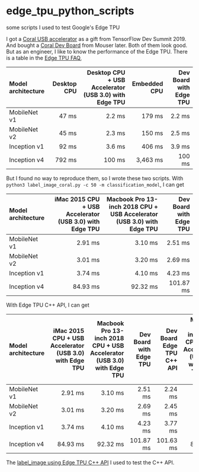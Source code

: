 # edge_tpu_python_scripts
some scripts I used to test Google's Edge TPU

I got a [Coral USB accelerator](https://coral.withgoogle.com/products/accelerator/) as a gift from TensorFlow Dev Summit 2019. And bought a [Coral Dev Board](https://coral.withgoogle.com/products/dev-board/) from Mouser later. Both of them look good. But as an engineer, I like to know the performance of the Edge TPU. There is a table in the [Edge TPU FAQ](https://coral.withgoogle.com/tutorials/edgetpu-faq/),

|Model architecture | Desktop CPU |	Desktop CPU + USB Accelerator (USB 3.0) with Edge TPU	| Embedded CPU | Dev Board with Edge TPU |
|:------------------|------------:| -----------------------------------------------------:|-------------:|------------------------:|
|MobileNet v1	|47 ms	| 2.2 ms	| 179 ms	|2.2 ms|
|MobileNet v2	|45 ms	| 2.3 ms	| 150 ms	|2.5 ms|
|Inception v1	|92 ms	| 3.6 ms	| 406 ms	|3.9 ms|
|Inception v4	|792 ms	| 100 ms	|3,463 ms	|100 ms|


But I found no way to reproduce them, so I wrote these two scripts. With `python3 label_image_coral.py -c 50 -m classification_model`, I can get

|Model architecture | 	iMac 2015 CPU + USB Accelerator (USB 3.0) with Edge TPU	| Macbook Pro 13-inch 2018 CPU + USB Accelerator (USB 3.0) with Edge TPU	| Dev Board with Edge TPU |
|:------------------|------------------------:|------------------------:|------------------------:|
|MobileNet v1	| 2.91 ms| 3.10 ms|2.51 ms|
|MobileNet v2	| 3.01 ms| 3.20 ms|2.69 ms|
|Inception v1	| 3.74 ms| 4.10 ms|4.23 ms|
|Inception v4	| 84.93 ms| 92.32 ms| 101.87 ms|

With Edge TPU C++ API, I can get

|Model architecture | iMac 2015 CPU + USB Accelerator (USB 3.0) with Edge TPU	| Macbook Pro 13-inch 2018 CPU + USB Accelerator (USB 3.0) with Edge TPU	| Dev Board with Edge TPU | Dev Board Edge TPU C++ API | Macbook Pro 13-inch 2018 CPU + USB Accelerator (USB 3.0) with Edge TPU C++ API|
|:------------|-------:|-------:|------:|------:|------:|
|MobileNet v1	| 2.91 ms| 3.10 ms|2.51 ms|2.24 ms|2.73 ms|
|MobileNet v2	| 3.01 ms| 3.20 ms|2.69 ms|2.45 ms|2.89 ms|
|Inception v1	| 3.74 ms| 4.10 ms|4.23 ms|3.77 ms|3.52 ms|
|Inception v4	| 84.93 ms| 92.32 ms| 101.87 ms| 101.63 ms|84.92 ms|



The [label_image using Edge TPU C++ API](https://github.com/freedomtan/edgetpu-native/) I used to test the C++ API.
